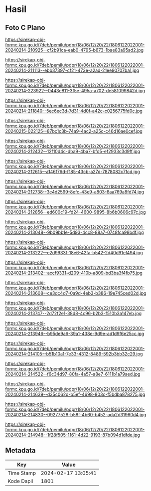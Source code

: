 # Hasil

## Foto C Plano

https://sirekap-obj-formc.kpu.go.id/7deb/pemilu/pdpr/18/06/12/20/22/1806122022001-20240214-210925--cf2b91ca-eab0-4795-b673-1bae83a95ad2.jpg

https://sirekap-obj-formc.kpu.go.id/7deb/pemilu/pdpr/18/06/12/20/22/1806122022001-20240214-211113--ebb37397-cf21-473e-a2ad-21ee90707ba1.jpg

https://sirekap-obj-formc.kpu.go.id/7deb/pemilu/pdpr/18/06/12/20/22/1806122022001-20240214-223922--0443e811-3f5e-495a-a702-de581099842d.jpg

https://sirekap-obj-formc.kpu.go.id/7deb/pemilu/pdpr/18/06/12/20/22/1806122022001-20240214-211840--5ec6ec3d-7d31-4d0f-a42c-c0256775fd0c.jpg

https://sirekap-obj-formc.kpu.go.id/7deb/pemilu/pdpr/18/06/12/20/22/1806122022001-20240215-022125--87bc1c3b-74a9-4ac2-a25c-c46d16ae0cef.jpg

https://sirekap-obj-formc.kpu.go.id/7deb/pemilu/pdpr/18/06/12/20/22/1806122022001-20240214-212432--12f10d4c-dba9-4ba7-bfd5-ef2933c3d9ff.jpg

https://sirekap-obj-formc.kpu.go.id/7deb/pemilu/pdpr/18/06/12/20/22/1806122022001-20240214-212615--a146f76d-f185-43cb-a27d-7878082c7fcd.jpg

https://sirekap-obj-formc.kpu.go.id/7deb/pemilu/pdpr/18/06/12/20/22/1806122022001-20240214-212738--3c4d2599-8efc-43e9-a803-8aa769a8fd74.jpg

https://sirekap-obj-formc.kpu.go.id/7deb/pemilu/pdpr/18/06/12/20/22/1806122022001-20240214-212856--ed600c19-fd24-4600-9895-8b6b0606c97c.jpg

https://sirekap-obj-formc.kpu.go.id/7deb/pemilu/pdpr/18/06/12/20/22/1806122022001-20240214-213048--9b09bb1e-5d93-4cc8-88a7-0748fca98bdf.jpg

https://sirekap-obj-formc.kpu.go.id/7deb/pemilu/pdpr/18/06/12/20/22/1806122022001-20240214-213222--e2d9933f-18e6-42fa-b542-2d40d91ef494.jpg

https://sirekap-obj-formc.kpu.go.id/7deb/pemilu/pdpr/18/06/12/20/22/1806122022001-20240214-213402--accf9331-d209-410b-a809-bd3ba3f4fb75.jpg

https://sirekap-obj-formc.kpu.go.id/7deb/pemilu/pdpr/18/06/12/20/22/1806122022001-20240214-213608--ce3dc4d7-0a9d-4eb3-b386-19e745ced02d.jpg

https://sirekap-obj-formc.kpu.go.id/7deb/pemilu/pdpr/18/06/12/20/22/1806122022001-20240214-213747--2d72f2e1-38d8-4c96-b2b3-f510b3a147eb.jpg

https://sirekap-obj-formc.kpu.go.id/7deb/pemilu/pdpr/18/06/12/20/22/1806122022001-20240214-213946--b95de9a6-39a1-438e-9d9e-ad1d9f6e25cc.jpg

https://sirekap-obj-formc.kpu.go.id/7deb/pemilu/pdpr/18/06/12/20/22/1806122022001-20240214-214105--b51b10a1-7e33-4312-8489-592b3bb32c29.jpg

https://sirekap-obj-formc.kpu.go.id/7deb/pemilu/pdpr/18/06/12/20/22/1806122022001-20240214-214522--f6c34d97-80fa-4a57-a8e7-6111b1a79aed.jpg

https://sirekap-obj-formc.kpu.go.id/7deb/pemilu/pdpr/18/06/12/20/22/1806122022001-20240214-214639--d35c062d-b5ef-4698-803c-f5bdba878275.jpg

https://sirekap-obj-formc.kpu.go.id/7deb/pemilu/pdpr/18/06/12/20/22/1806122022001-20240214-214830--09277528-b58f-4b60-b452-ada2d31960d4.jpg

https://sirekap-obj-formc.kpu.go.id/7deb/pemilu/pdpr/18/06/12/20/22/1806122022001-20240214-214948--1f28f505-1161-4d22-9193-87b094d1dfde.jpg


## Metadata

| Key        | Value               |
| ---------- | ------------------- |
| Time Stamp | 2024-02-17 13:05:41 |
| Kode Dapil | 1801                |



